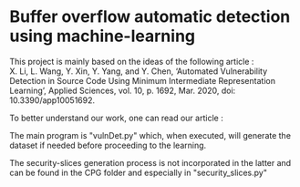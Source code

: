# Buffer overflow automatic detection using machine-learning

This project is mainly based on the ideas of the following article :  
X. Li, L. Wang, Y. Xin, Y. Yang, and Y. Chen, ‘Automated Vulnerability Detection in Source Code Using Minimum Intermediate Representation Learning’, Applied Sciences, vol. 10, p. 1692, Mar. 2020, doi: 10.3390/app10051692.

To better understand our work, one can read our article :

The main program is "vulnDet.py" which, when executed, will generate the dataset if needed before proceeding to the learning.

The security-slices generation process is not incorporated in the latter and can be found in the CPG folder and especially in "security_slices.py"
